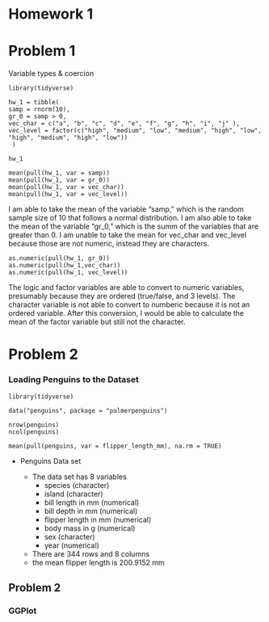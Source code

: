 Homework 1
================

# Problem 1

Variable types & coercion

``` r_hw1part1
library(tidyverse)

hw_1 = tibble( 
samp = rnorm(10),
gr_0 = samp > 0,
vec_char = c("a", "b", "c", "d", "e", "f", "g", "h", "i", "j" ),
vec_level = factor(c("high", "medium", "low", "medium", "high", "low", "high", "medium", "high", "low"))
 )

hw_1

mean(pull(hw_1, var = samp))
mean(pull(hw_1, var = gr_0))
mean(pull(hw_1, var = vec_char))
mean(pull(hw_1, var = vec_level))
```

I am able to take the mean of the variable “samp,” which is the random
sample size of 10 that follows a normal distribution. I am also able to
take the mean of the variable “gr\_0,” which is the summ of the
variables that are greater than 0. I am unable to take the mean for
vec\_char and vec\_level because those are not numeric, instead they are
characters.

``` r_hw1part2
as.numeric(pull(hw_1, gr_0))
as.numeric(pull(hw_1,vec_char))
as.numeric(pull(hw_1, vec_level))
```

The logic and factor variables are able to convert to numeric variables,
presumably because they are ordered (true/false, and 3 levels). The
character variable is not able to convert to numberic because it is not
an ordered variable. After this conversion, I would be able to calculate
the mean of the factor variable but still not the character.

# Problem 2

### Loading Penguins to the Dataset

``` r_problem2
library(tidyverse)

data("penguins", package = "palmerpenguins")

nrow(penguins)
ncol(penguins)

mean(pull(penguins, var = flipper_length_mm), na.rm = TRUE)
```

-   Penguins Data set

    -   The data set has 8 variables
        -   species (character)
        -   island (character)
        -   bill length in mm (numerical)  
        -   bill depth in mm (numerical)
        -   flipper length in mm (numerical)
        -   body mass in g (numerical)
        -   sex (character)
        -   year (numerical)
    -   There are 344 rows and 8 columns
    -   the mean flipper length is 200.9152 mm

## Problem 2

### GGPlot
